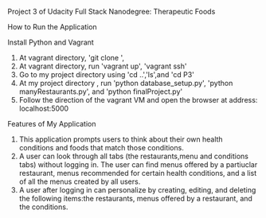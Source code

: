 Project 3 of Udacity Full Stack Nanodegree: Therapeutic Foods

How to Run the Application

Install Python and Vagrant
1. At vagrant directory, 'git clone <my project git url>',
2. At vagrant directory, run 'vagrant up', 'vagrant ssh'
3. Go to my project directory <P3> using 'cd ..','ls',and 'cd P3'
4. At my project directory <P3>, run 'python database_setup.py', 'python manyRestaurants.py', and 'python finalProject.py'
5. Follow the direction of the vagrant VM and open the browser at address: localhost:5000

Features of My Application
1. This application prompts users to think about their own health conditions and foods that match those conditions.
2. A user can look through all tabs (the restaurants,menu and conditions tabs) without logging in. The user can find menus offered by a partiuclar restaurant, menus recommended for certain health conditions, and a list of all the menus created by all users.
3. A user after logging in can personalize by creating, editing, and deleting the following items:the restaurants, menus offered by a restaurant, and the conditions.
